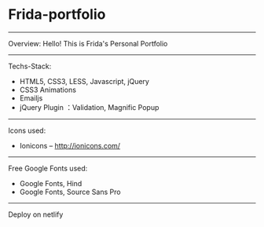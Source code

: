 # Frida-portfolio

--------------------------------------

Overview:
Hello! This is Frida's Personal Portfolio

--------------------------------------

Techs-Stack:
- HTML5, CSS3, LESS, Javascript, jQuery
- CSS3 Animations
- Emailjs
- jQuery Plugin ：Validation, Magnific Popup

--------------------------------------

Icons used:
- Ionicons – http://ionicons.com/

--------------------------------------

Free Google Fonts used:
- Google Fonts, Hind
- Google Fonts, Source Sans Pro

--------------------------------------

Deploy on netlify